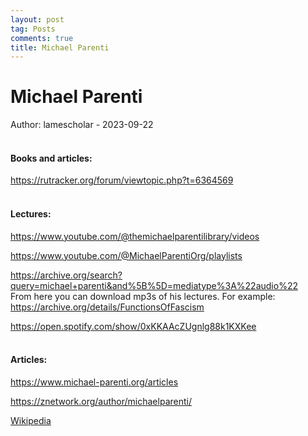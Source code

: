 ```yaml
---
layout: post
tag: Posts
comments: true
title: Michael Parenti
---
```


# Michael Parenti

Author: lamescholar - 2023-09-22
<br><br>

#### Books and articles:

<https://rutracker.org/forum/viewtopic.php?t=6364569>
<br><br>

#### Lectures:

<https://www.youtube.com/@themichaelparentilibrary/videos>

<https://www.youtube.com/@MichaelParentiOrg/playlists>

<https://archive.org/search?query=michael+parenti&and%5B%5D=mediatype%3A%22audio%22><br>
From here you can download mp3s of his lectures. For example:<br>
<https://archive.org/details/FunctionsOfFascism>

<https://open.spotify.com/show/0xKKAAcZUgnlg88k1KXKee>
<br><br>

#### Articles:

<https://www.michael-parenti.org/articles>

<https://znetwork.org/author/michaelparenti/>

[Wikipedia](https://ru.wikipedia.org/wiki/%D0%9F%D0%B0%D1%80%D0%B5%D0%BD%D1%82%D0%B8,_%D0%9C%D0%B0%D0%B9%D0%BA%D0%BB)